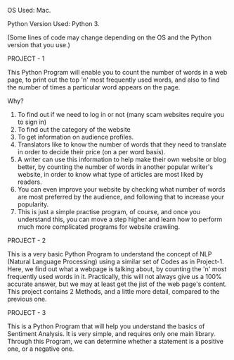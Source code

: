 
OS Used: Mac.

Python Version Used: Python 3.

(Some lines of code may change depending on the OS and the Python version that you use.)


PROJECT - 1

This Python Program will enable you to count the number of words in a web page, to print out the top 'n' most frequently used words, and also to find the number of times a particular word appears on the page.

Why?

1. To find out if we need to log in or not (many scam websites require you to sign in)
2. To find out the category of the website
3. To get information on audience profiles.
4. Translators like to know the number of words that they need to translate in order to decide their price (on a per word basis).
5. A writer can use this information to help make their own website or blog better, by counting the number of words in another popular writer's website, in order to know what type of articles are most liked by readers.
6. You can even improve your website by checking what number of words are most preferred by the audience, and following that to increase your popularity.
7. This is just a simple practise program, of course, and once you understand this, you can move a step higher and learn how to perform much more complicated programs for website crawling.


PROJECT - 2

This is a very basic Python Program to understand the concept of NLP (Natural Language Processing) using a similar set of Codes as in Project-1. Here, we find out what a webpage is talking about, by counting the 'n' most frequently used words in it. Practically, this will not always give us a 100% accurate answer, but we may at least get the jist of the web page's content. This project contains 2 Methods, and a little more detail, compared to the previous one.


PROJECT - 3

This is a Python Program that will help you understand the basics of Sentiment Analysis. It is very simple, and requires only one main library. Through this Program, we can determine whether a statement is a positive one, or a negative one.
